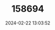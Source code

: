 ---
title: "158694"
category: "Aeshna affinis"
draft: false
date: 2024-02-22 13:03:52
languages:
  English: ["Southern Migrant Hawker", "Blue-eyed Hawker"]
  French: ["Aeschne Affine", "L'aeschne Affine"]
  Italian: ["Dragone occhiblu"]
  Spanish; Castilian: ["Esna Zafiro"]
  Catalan; Valencian: ["Espiadimonis blau"]
  Finnish: ["Hohtoukonkorento"]
  Swedish: ["Klarblå mosaikslända"]
  Galician: ["Libeliña afín"]
  Bosnian: ["Plavooki kralj"]
  Serbian: ["Prolećni kraljević"]
  Albanian: ["Shëtitësja sy blu"]
  Croatian: ["Sredozemni kralj"]
  German: ["Südliche Mosaikjungfer"]
  Danish: ["Sydlig Mosaikguldsmed"]
  Portuguese: ["Tira-olhos afim"]
  Slovenian: ["Višnjeva deva"]
  Dutch; Flemish: ["Zuidelijke glazenmaker"]
---